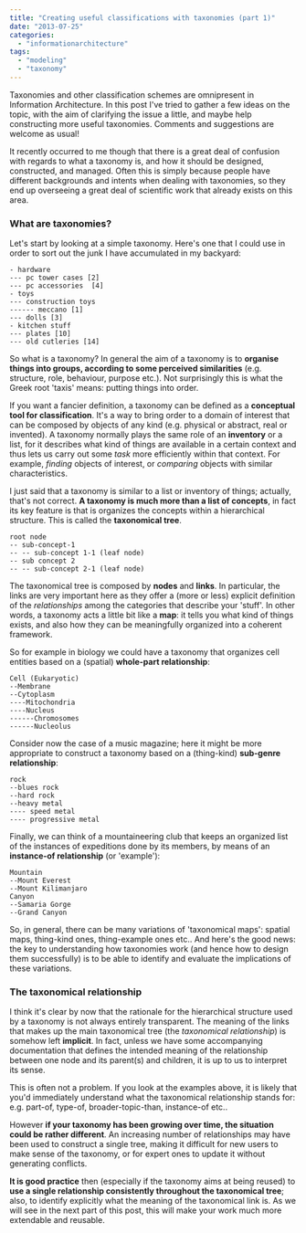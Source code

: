 ```yaml
---
title: "Creating useful classifications with taxonomies (part 1)"
date: "2013-07-25"
categories: 
  - "informationarchitecture"
tags: 
  - "modeling"
  - "taxonomy"
---
```


Taxonomies and other classification schemes are omnipresent in Information Architecture. In this post I've tried to gather a few ideas on the topic, with the aim of clarifying the issue a little, and maybe help constructing more useful taxonomies. Comments and suggestions are welcome as usual!

It recently occurred to me though that there is a great deal of confusion with regards to what a taxonomy is, and how it should be designed, constructed, and managed. Often this is simply because people have different backgrounds and intents when dealing with taxonomies, so they end up overseeing a great deal of scientific work that already exists on this area.

### What are taxonomies?

Let's start by looking at a simple taxonomy. Here's one that I could use in order to sort out the junk I have accumulated in my backyard:

```
- hardware
--- pc tower cases [2]
--- pc accessories  [4]
- toys
--- construction toys 
------ meccano [1]
--- dolls [3]
- kitchen stuff
--- plates [10]
--- old cutleries [14] 
```

So what is a taxonomy? In general the aim of a taxonomy is to **organise things into groups, according to some perceived similarities** (e.g. structure, role, behaviour, purpose etc.). Not surprisingly this is what the Greek root 'taxis' means: putting things into order.

If you want a fancier definition, a taxonomy can be defined as a **conceptual tool for classification**. It's a way to bring order to a domain of interest that can be composed by objects of any kind (e.g. physical or abstract, real or invented). A taxonomy normally plays the same role of an **inventory** or a list, for it describes what kind of things are available in a certain context and thus lets us carry out some _task_ more efficiently within that context. For example, _finding_ objects of interest, or _comparing_ objects with similar characteristics.

I just said that a taxonomy is similar to a list or inventory of things; actually, that's not correct. **A taxonomy is much more than a list of concepts**, in fact its key feature is that is organizes the concepts within a hierarchical structure. This is called the **taxonomical tree**.

```
root node
-- sub-concept-1
-- -- sub-concept 1-1 (leaf node)
-- sub concept 2
-- -- sub-concept 2-1 (leaf node)
```

The taxonomical tree is composed by **nodes** and **links**. In particular, the links are very important here as they offer a (more or less) explicit definition of the _relationships_ among the categories that describe your 'stuff'. In other words, a taxonomy acts a little bit like a **map**: it tells you what kind of things exists, and also how they can be meaningfully organized into a coherent framework.

So for example in biology we could have a taxonomy that organizes cell entities based on a (spatial) **whole-part relationship**:

```
Cell (Eukaryotic)
--Membrane
--Cytoplasm
----Mitochondria
----Nucleus
------Chromosomes
------Nucleolus
```

Consider now the case of a music magazine; here it might be more appropriate to construct a taxonomy based on a (thing-kind) **sub-genre relationship**:

```
rock
--blues rock
--hard rock
--heavy metal
---- speed metal
---- progressive metal
```

Finally, we can think of a mountaineering club that keeps an organized list of the instances of expeditions done by its members, by means of an **instance-of relationship** (or 'example'):

```
Mountain
--Mount Everest
--Mount Kilimanjaro
Canyon
--Samaria Gorge
--Grand Canyon
```

So, in general, there can be many variations of 'taxonomical maps': spatial maps, thing-kind ones, thing-example ones etc.. And here's the good news: the key to understanding how taxonomies work (and hence how to design them successfully) is to be able to identify and evaluate the implications of these variations.

### The taxonomical relationship

I think it's clear by now that the rationale for the hierarchical structure used by a taxonomy is not always entirely transparent. The meaning of the links that makes up the main taxonomical tree (the _taxonomical relationship_) is somehow left **implicit**. In fact, unless we have some accompanying documentation that defines the intended meaning of the relationship between one node and its parent(s) and children, it is up to us to interpret its sense.

This is often not a problem. If you look at the examples above, it is likely that you'd immediately understand what the taxonomical relationship stands for: e.g. part-of, type-of, broader-topic-than, instance-of etc..

However **if your taxonomy has been growing over time, the situation could be rather different**. An increasing number of relationships may have been used to construct a single tree, making it difficult for new users to make sense of the taxonomy, or for expert ones to update it without generating conflicts.

**It is good practice** then (especially if the taxonomy aims at being reused) to **use a single relationship consistently throughout the taxonomical tree**; also, to identify explicitly what the meaning of the taxonomical link is. As we will see in the next part of this post, this will make your work much more extendable and reusable.
